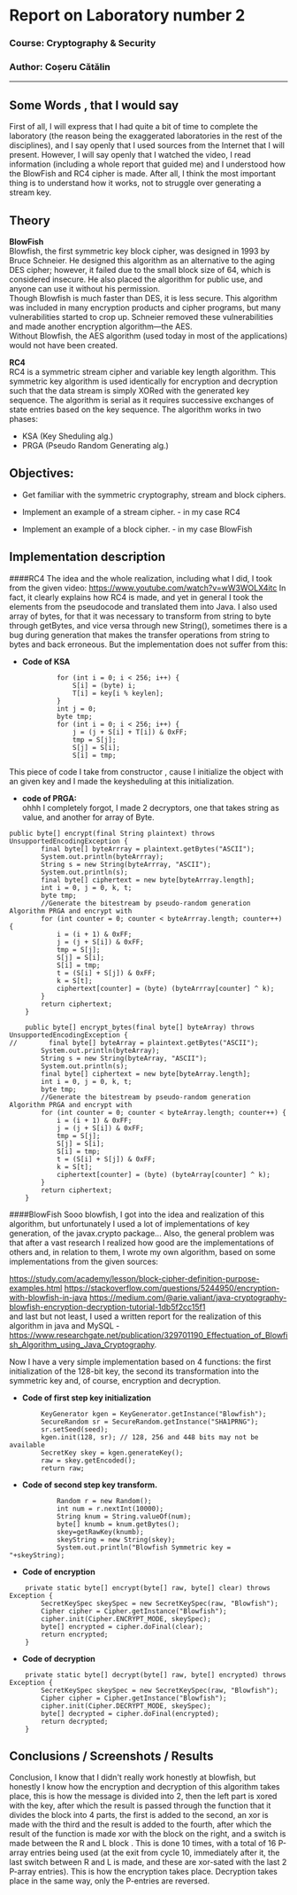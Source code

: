 # Report on Laboratory number 2

### Course: Cryptography & Security
### Author: Coșeru Cătălin

----

## Some Words , that I would say
First of all, I will express that I had quite a bit of time to complete the 
laboratory (the reason being the exaggerated laboratories in the rest of the 
disciplines), and I say openly that I used sources from the Internet that I 
will present. However, I will say openly that I watched the video, 
I read information (including a whole report that guided me) and 
I understood how the BlowFish and RC4 cipher is made. 
After all, I think the most important thing is to understand how it works, 
not to struggle over generating a stream key.

## Theory
 **BlowFish**\
 Blowfish, the first symmetric key block cipher, was designed in 1993 by Bruce Schneier. He designed this algorithm as an alternative to the aging DES cipher; however, it failed due to the small block size of 64, which is considered insecure. He also placed the algorithm for public use, and anyone can use it without his permission.
\
Though Blowfish is much faster than DES, it is less secure. This algorithm was included in many encryption products and cipher programs, but many vulnerabilities started to crop up. Schneier removed these vulnerabilities and made another encryption algorithm—the AES.
\
Without Blowfish, the AES algorithm (used today in most of the applications) would not have been created.
 
 **RC4**\
 RC4 is a symmetric stream cipher and variable key length algorithm. This symmetric key algorithm is used identically for encryption and decryption such that the data stream is simply XORed with the generated key sequence. The algorithm is serial as it requires successive exchanges of state entries based on the key sequence. The algorithm works in two phases:

- KSA (Key Sheduling alg.)
- PRGA (Pseudo Random Generating alg.)

## Objectives:

* Get familiar with the symmetric cryptography, stream and block ciphers.

* Implement an example of a stream cipher. - in my case RC4

* Implement an example of a block cipher. - in my case BlowFish




## Implementation description

####RC4
The idea and the whole realization, including what I did, I took from the given video: https://www.youtube.com/watch?v=wW3WOLX4itc
In fact, it clearly explains how RC4 is made, and yet in general I took the elements from the pseudocode and translated them into Java.
I also used array of bytes, for that it was necessary to transform from string to byte through getBytes, and vice versa through new String(), sometimes there is a bug during generation that makes the transfer operations from string to bytes and back erroneous. 
But the implementation does not suffer from this:


* **Code of KSA**

```
            for (int i = 0; i < 256; i++) {
                S[i] = (byte) i;
                T[i] = key[i % keylen];
            }
            int j = 0;
            byte tmp;
            for (int i = 0; i < 256; i++) {
                j = (j + S[i] + T[i]) & 0xFF;
                tmp = S[j];
                S[j] = S[i];
                S[i] = tmp;
```
This piece of code I take from constructor , cause I initialize the object with an given 
key and I made the keysheduling at this initialization.

* **code of PRGA:**\
ohhh I completely forgot, I made 2 decryptors, one that takes string as value, and another for array of Byte.
```
public byte[] encrypt(final String plaintext) throws UnsupportedEncodingException {
        final byte[] byteArrray = plaintext.getBytes("ASCII");
        System.out.println(byteArrray);
        String s = new String(byteArrray, "ASCII");
        System.out.println(s);
        final byte[] ciphertext = new byte[byteArrray.length];
        int i = 0, j = 0, k, t;
        byte tmp;
        //Generate the bitestream by pseudo-random generation Algorithm PRGA and encrypt with
        for (int counter = 0; counter < byteArrray.length; counter++) {
            i = (i + 1) & 0xFF;
            j = (j + S[i]) & 0xFF;
            tmp = S[j];
            S[j] = S[i];
            S[i] = tmp;
            t = (S[i] + S[j]) & 0xFF;
            k = S[t];
            ciphertext[counter] = (byte) (byteArrray[counter] ^ k);
        }
        return ciphertext;
    }

    public byte[] encrypt_bytes(final byte[] byteArray) throws UnsupportedEncodingException {
//        final byte[] byteArray = plaintext.getBytes("ASCII");
        System.out.println(byteArray);
        String s = new String(byteArray, "ASCII");
        System.out.println(s);
        final byte[] ciphertext = new byte[byteArray.length];
        int i = 0, j = 0, k, t;
        byte tmp;
        //Generate the bitestream by pseudo-random generation Algorithm PRGA and encrypt with
        for (int counter = 0; counter < byteArray.length; counter++) {
            i = (i + 1) & 0xFF;
            j = (j + S[i]) & 0xFF;
            tmp = S[j];
            S[j] = S[i];
            S[i] = tmp;
            t = (S[i] + S[j]) & 0xFF;
            k = S[t];
            ciphertext[counter] = (byte) (byteArray[counter] ^ k);
        }
        return ciphertext;
    }
```

####BlowFish
Sooo blowfish, I got into the idea and realization of this algorithm, but unfortunately I used a lot of implementations of key generation, of the javax.crypto package... 
Also, the general problem was that after a vast research I realized how good are the implementations of others and, in relation to them, I wrote my own algorithm, based on some implementations from the given sources:

https://study.com/academy/lesson/block-cipher-definition-purpose-examples.html
https://stackoverflow.com/questions/5244950/encryption-with-blowfish-in-java
https://medium.com/@arie.valiant/java-cryptography-blowfish-encryption-decryption-tutorial-1db5f2cc15f1 \
and last but not least, I used a written report for the realization of this algorithm in java and MySQL - https://www.researchgate.net/publication/329701190_Effectuation_of_Blowfish_Algorithm_using_Java_Cryptography.

Now I have a very simple implementation based on 4 functions:
the first initialization of the 128-bit key, the second its transformation into the symmetric key and, of course, encryption and decryption.

* **Code of first step key initialization**

```
        KeyGenerator kgen = KeyGenerator.getInstance("Blowfish");
        SecureRandom sr = SecureRandom.getInstance("SHA1PRNG");
        sr.setSeed(seed);
        kgen.init(128, sr); // 128, 256 and 448 bits may not be available
        SecretKey skey = kgen.generateKey();
        raw = skey.getEncoded();
        return raw;
```

* **Code of second step key transform.**

```
            Random r = new Random();
            int num = r.nextInt(10000);
            String knum = String.valueOf(num);
            byte[] knumb = knum.getBytes();
            skey=getRawKey(knumb);
            skeyString = new String(skey);
            System.out.println("Blowfish Symmetric key = "+skeyString);
```

* **Code of encryption**

```
    private static byte[] encrypt(byte[] raw, byte[] clear) throws Exception {
        SecretKeySpec skeySpec = new SecretKeySpec(raw, "Blowfish");
        Cipher cipher = Cipher.getInstance("Blowfish");
        cipher.init(Cipher.ENCRYPT_MODE, skeySpec);
        byte[] encrypted = cipher.doFinal(clear);
        return encrypted;
    }
```

* **Code of decryption**

```
    private static byte[] decrypt(byte[] raw, byte[] encrypted) throws Exception {
        SecretKeySpec skeySpec = new SecretKeySpec(raw, "Blowfish");
        Cipher cipher = Cipher.getInstance("Blowfish");
        cipher.init(Cipher.DECRYPT_MODE, skeySpec);
        byte[] decrypted = cipher.doFinal(encrypted);
        return decrypted;
    }
```

## Conclusions / Screenshots / Results
Conclusion, I know that I didn't really work honestly at blowfish, 
but honestly I know how the encryption and decryption of this algorithm takes place, 
this is how the message is divided into 2, then the left part is xored with the key, 
after which the result is passed through the function that it divides the block into 
4 parts, the first is added to the second, an xor is made with the third and the 
result is added to the fourth, after which the result of the function is made xor 
with the block on the right, and a switch is made between the R and L block . 
This is done 10 times, with a total of 16 P-array entries being used 
(at the exit from cycle 10, immediately after it, the last switch between R and L 
is made, and these are xor-sated with the last 2 P-array entries). 
This is how the encryption takes place. 
Decryption takes place in the same way, only the P-entries are reversed.